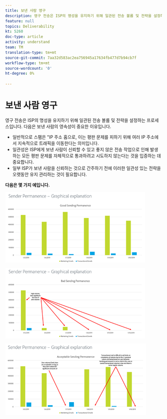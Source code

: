 ```yaml
---
title: 보낸 사람 영구
description: 영구 전송은 ISP의 명성을 유지하기 위해 일관된 전송 볼륨 및 전략을 설정하는 프로세스입니다.
feature: null
topics: Deliverability
kt: 5260
doc-type: article
activity: understand
team: TM
translation-type: tm+mt
source-git-commit: 7aa32d583ac2ea756945a17634fb477d7b94cb7f
workflow-type: tm+mt
source-wordcount: '0'
ht-degree: 0%

---
```



# 보낸 사람 영구

영구 전송은 ISP의 명성을 유지하기 위해 일관된 전송 볼륨 및 전략을 설정하는 프로세스입니다. 다음은 보낸 사람의 영속성이 중요한 이유입니다.

* 일반적으로 스팸은 &quot;IP 주소 홉으로, 이는 평판 문제를 피하기 위해 여러 IP 주소에서 지속적으로 트래픽을 이동한다는 의미입니다.
* 일관성은 ISP에게 보낸 사람이 신뢰할 수 있고 좋지 않은 전송 작업으로 인해 발생하는 모든 평판 문제를 자체적으로 통과하려고 시도하지 않는다는 것을 입증하는 데 중요합니다.
* 일부 ISP가 보낸 사람을 신뢰하는 것으로 간주하기 전에 이러한 일관성 있는 전략을 오랫동안 유지 관리하는 것이 필요합니다.

**다음은 몇 가지 예입니다.**

![전송 성능 향상](assets/good-sending-permanence.png)

![영구 전송 불량](assets/bad-sending-permanence.png)

![허용되는 영구 전송](assets/acceptable-sending-permanence.png)
